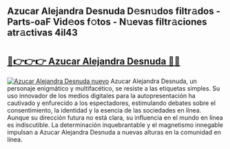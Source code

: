 ## Azucar Alejandra Desnuda D𝚎sn𝚞dos filtr𝚊dos - Parts-oaF Vid𝚎os f𝚘tos - N𝚞evas filtr𝚊ciones atr𝚊ctivas 4il43

# <h2><a href="http://mb3akjm.tromn.icu/?c=Azucar+Alejandra+Desnuda">🔗👉👉👉 Azucar Alejandra Desnuda 🔗🔗</a></h2>

[![Azucar Alejandra Desnuda nuevo](https://i.imgur.com/pEAQMta.gif)](http://mb3akjm.tromn.icu/?c=Azucar+Alejandra+Desnuda)
Azucar Alejandra Desnuda, un personaje enigmático y multifacético, se resiste a las etiquetas simples. Su uso innovador de los medios digitales para la autopresentación ha cautivado y enfurecido a los espectadores, estimulando debates sobre el consentimiento, la identidad y la esencia de las sociedades en línea. Aunque su dirección futura no está clara, su influencia en el mundo en línea es indiscutible. La determinación inquebrantable y el magnetismo innegable impulsan a Azucar Alejandra Desnuda a nuevas alturas en la comunidad en línea.
